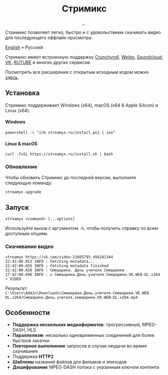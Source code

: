<p align="center">
  <h1 align="center">Стримикс</h1>
</p>

<p align="center">
  <a aria-label="Дискорд" href="https://discord.gg/fHMgAgc7gU">
    <img alt="" src="https://img.shields.io/badge/Дискорд-сервер-black?style=flat&logo=Discord&logoColor=white">
  </a>
  <a aria-label="Телеграм" href="https://t.me/streamyxtalks">
    <img alt="" src="https://img.shields.io/badge/Телеграм-чат-black?style=flat&logo=Telegram&logoColor=white">
  </a>
  <img alt="" src="https://img.shields.io/github/downloads/vitalygashkov/streamyx/latest/total?style=flat&color=black">
  <img alt="" src="https://img.shields.io/github/downloads/vitalygashkov/streamyx/total?style=flat&color=black">
</p>

Стримикс позволяет легко, быстро и с удовольствием скачивать видео для последующего оффлайн просмотра.

[English](https://github.com/vitalygashkov/streamyx/tree/main/README.md) • Pусский

Стримикс имеет встроенную поддержку [Crunchyroll](https://github.com/vitalygashkov/streamyx-extensions/tree/main/extensions/crunchyroll), [Weibo](https://github.com/vitalygashkov/streamyx-extensions/tree/main/extensions/weibo), [Soundcloud](https://github.com/vitalygashkov/streamyx-extensions/tree/main/extensions/soundcloud), [VK](https://github.com/vitalygashkov/streamyx-extensions/tree/main/extensions/vk), [RUTUBE](https://github.com/vitalygashkov/streamyx-extensions/tree/main/extensions/rutube) и многих других сервисов.

Посмотреть все расширения с открытым исходным кодом можно [здесь](https://github.com/vitalygashkov/streamyx-extensions).

## Установка

Стримикс поддерживает Windows (x64), macOS (x64 & Apple Silicon) и Linux (x64).

#### Windows

```shell
powershell -c "irm streamyx.ru/install.ps1 | iex"
```

#### Linux & macOS

```shell
curl -fsSL https://streamyx.ru/install.sh | bash
```

### Обновление

Чтобы обновить Стримикс до последней версии, выполните следующую команду:

```shell
streamyx upgrade
```

## Запуск

```shell
streamyx <command> [...options]
```

Используйте вызов с аргументом `-h`, чтобы получить справку по всем доступным опциям.

### Скачивание видео

```shell
streamyx https://vk.com/video-21665793_456241344
22:42:00.012 INFO : Fetching metadata...
22:42:00.655 INFO : Fetching metadata finished
22:42:00.656 INFO : Смешарики. День учителя Смешарики
17:42:00.696 INFO : ✔ Смешарики.День.учителя.Смешарики.VK.WEB-DL.x264 ∙ VIDEO
```

Результат: `C:\Users\Admin\Downloads\Смешарики.День.учителя.Смешарики.VK.WEB-DL.x264/Смешарики.День.учителя.Смешарики.VK.WEB-DL.x264.mp4`

## Особенности

- **Поддержка нескольких медиаформатов**: прогрессивный, MPEG-DASH, HLS
- **Параллелизм**: несколько одновременных соединений для более быстрой закачки
- **Повторное выполнение** запросов в случае неудачи во время скачивания
- Поддержка **HTTP2**
- **Шаблоны** названий файлов для фильмов и эпизодов
- **Дешифрование** MPEG-DASH потока с указанным ключом контента
